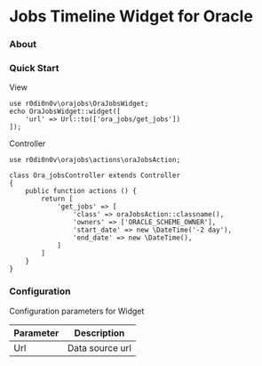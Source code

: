 # Jobs Timeline Widget for Oracle

### About


### Quick Start
View
```
use r0di0n0v\orajobs\OraJobsWidget;
echo OraJobsWidget::widget([
    'url' => Url::to(['ora_jobs/get_jobs'])
]);
```
Controller
```
use r0di0n0v\orajobs\actions\oraJobsAction;

class Ora_jobsController extends Controller
{
    public function actions () {
        return [
            'get_jobs' => [
                'class' => oraJobsAction::classname(),
                'owners' => ['ORACLE_SCHEME_OWNER'],
                'start_date' => new \DateTime('-2 day'),
                'end_date' => new \DateTime(),
            ]
        ]
    }    
}

```

### Configuration
Configuration parameters for Widget

| Parameter | Description |
| --------- | ----------- |
| Url | Data source url |


